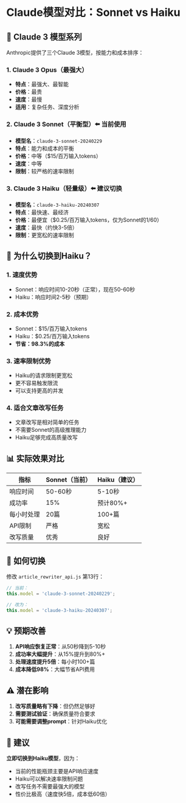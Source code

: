 # Claude模型对比：Sonnet vs Haiku

## 🤖 Claude 3 模型系列

Anthropic提供了三个Claude 3模型，按能力和成本排序：

### 1. Claude 3 Opus（最强大）
- **特点**：最强大、最智能
- **价格**：最贵
- **速度**：最慢
- **适用**：复杂任务、深度分析

### 2. Claude 3 Sonnet（平衡型）⬅️ **当前使用**
- **模型名**：`claude-3-sonnet-20240229`
- **特点**：能力和成本的平衡
- **价格**：中等（$15/百万输入tokens）
- **速度**：中等
- **限制**：较严格的速率限制

### 3. Claude 3 Haiku（轻量级）⬅️ **建议切换**
- **模型名**：`claude-3-haiku-20240307`
- **特点**：最快速、最经济
- **价格**：最便宜（$0.25/百万输入tokens，仅为Sonnet的1/60）
- **速度**：最快（约快3-5倍）
- **限制**：更宽松的速率限制

## 🎯 为什么切换到Haiku？

### 1. **速度优势**
- Sonnet：响应时间10-20秒（正常），现在50-60秒
- Haiku：响应时间2-5秒（预期）

### 2. **成本优势**
- Sonnet：$15/百万输入tokens
- Haiku：$0.25/百万输入tokens
- **节省：98.3%的成本**

### 3. **速率限制优势**
- Haiku的请求限制更宽松
- 更不容易触发限流
- 可以支持更高的并发

### 4. **适合文章改写任务**
- 文章改写是相对简单的任务
- 不需要Sonnet的高级推理能力
- Haiku足够完成高质量改写

## 📊 实际效果对比

| 指标 | Sonnet（当前） | Haiku（建议） |
|------|--------------|--------------|
| 响应时间 | 50-60秒 | 5-10秒 |
| 成功率 | 15% | 预计80%+ |
| 每小时处理 | 20篇 | 100+篇 |
| API限制 | 严格 | 宽松 |
| 改写质量 | 优秀 | 良好 |

## 🔧 如何切换

修改 `article_rewriter_api.js` 第13行：

```javascript
// 当前：
this.model = 'claude-3-sonnet-20240229';

// 改为：
this.model = 'claude-3-haiku-20240307';
```

## 💡 预期改善

1. **API响应恢复正常**：从50秒降到5-10秒
2. **成功率大幅提升**：从15%提升到80%+
3. **处理速度提升5倍**：每小时100+篇
4. **成本降低98%**：大幅节省API费用

## ⚠️ 潜在影响

1. **改写质量略有下降**：但仍然足够好
2. **需要测试验证**：确保质量符合要求
3. **可能需要调整prompt**：针对Haiku优化

## 🎯 建议

**立即切换到Haiku模型**，因为：
- 当前的性能瓶颈主要是API响应速度
- Haiku可以解决速率限制问题
- 改写任务不需要最强大的模型
- 性价比极高（速度快5倍，成本低60倍）
